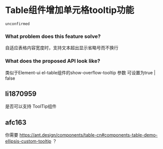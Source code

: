 # Table组件增加单元格tooltip功能

`unconfirmed`

### What problem does this feature solve?

自适应表格内容宽度时，支持文本超出显示省略号而不换行

### What does the proposed API look like?

类似于Element-ui el-table组件的show-overflow-tooltip 参数 可设置为true | false

<!-- generated by ant-design-issue-helper. DO NOT REMOVE -->

## li1870959

是否可以支持 ToolTip组件

## afc163

你需要 https://ant.design/components/table-cn#components-table-demo-ellipsis-custom-tooltip ？
